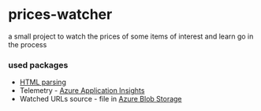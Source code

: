 # prices-watcher
a small project to watch the prices of some items of interest and learn go in the process

### used packages

* [HTML parsing](https://github.com/antchfx/htmlquery)
* Telemetry - [Azure Application Insights](https://github.com/Microsoft/ApplicationInsights-Go)
* Watched URLs source - file in [Azure Blob Storage](https://github.com/azure/azure-storage-blob-go/)


